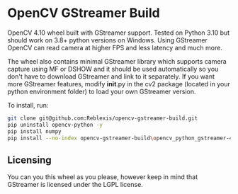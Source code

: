 # OpenCV GStreamer Build
OpenCV 4.10 wheel built with GStreamer support. Tested on Python 3.10 but should work on 3.8+ python versions on Windows. Using GStreamer OpenCV can read camera at higher FPS and less latency and much more.

The wheel also contains minimal GStreamer library which supports camera capture using MF or DSHOW and it should be used automatically so you don't have to download GStreamer and link to it separately. If you want more GStreamer features, modify __init__.py in the cv2 package (located in your python environment folder) to load your own GStreamer version.

To install, run:
```bash
git clone git@github.com:Reblexis/opencv-gstreamer-build.git
pip uninstall opencv-python -y
pip install numpy
pip install --no-index opencv-gstreamer-build\opencv_python_gstreamer-4.10.0.0+gst-py3-none-any.whl
```


## Licensing
You can you this wheel as you please, however keep in mind that GStreamer is licensed under the LGPL license.
